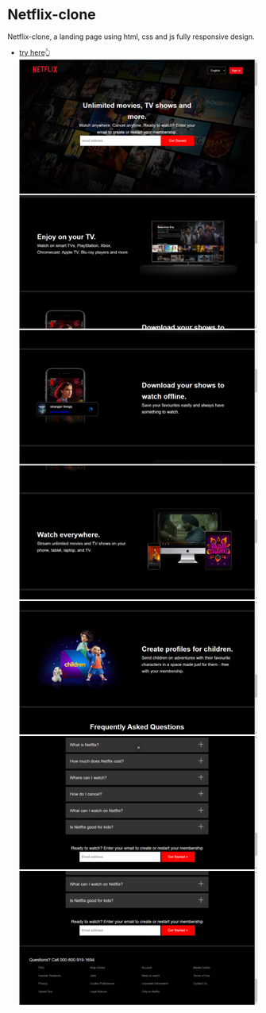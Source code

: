 # Netflix-clone
Netflix-clone, a landing page using html, css and js fully responsive design.

- [try here](https://netflix-clone-sanjeev.netlify.app/ 'click here')👆
![site preview](img/img-1.PNG)
![site preview](img/img-2.PNG)
![site preview](img/img-3.PNG)
![site preview](img/img-4.PNG)
![site preview](img/img-5.PNG)
![site preview](img/img-6.PNG)
![site preview](img/img-7.PNG)